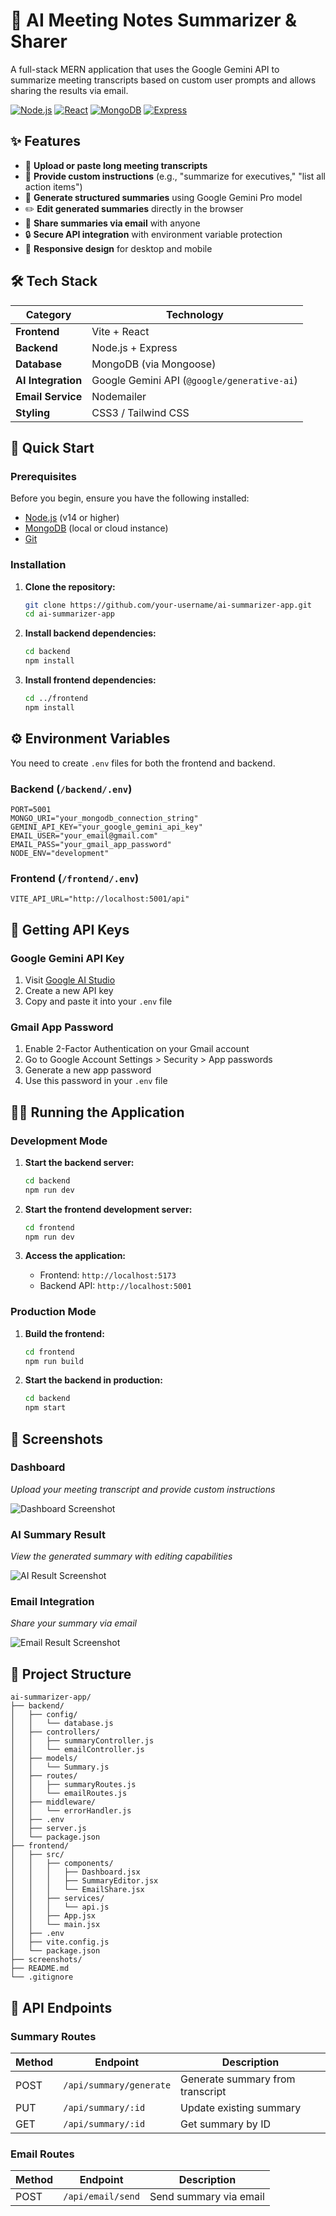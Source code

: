 # 🤖 AI Meeting Notes Summarizer & Sharer

A full-stack MERN application that uses the Google Gemini API to summarize meeting transcripts based on custom user prompts and allows sharing the results via email.

[![Node.js](https://img.shields.io/badge/Node.js-339933?style=for-the-badge&logo=nodedotjs&logoColor=white)](https://nodejs.org/)
[![React](https://img.shields.io/badge/React-20232A?style=for-the-badge&logo=react&logoColor=61DAFB)](https://reactjs.org/)
[![MongoDB](https://img.shields.io/badge/MongoDB-4EA94B?style=for-the-badge&logo=mongodb&logoColor=white)](https://mongodb.com/)
[![Express](https://img.shields.io/badge/Express.js-000000?style=for-the-badge&logo=express&logoColor=white)](https://expressjs.com/)

## ✨ Features

- 📄 **Upload or paste long meeting transcripts**
- 🎯 **Provide custom instructions** (e.g., "summarize for executives," "list all action items")
- 🤖 **Generate structured summaries** using Google Gemini Pro model
- ✏️ **Edit generated summaries** directly in the browser
- 📧 **Share summaries via email** with anyone
- 🔒 **Secure API integration** with environment variable protection
- 📱 **Responsive design** for desktop and mobile

## 🛠️ Tech Stack

| Category | Technology |
|----------|------------|
| **Frontend** | Vite + React |
| **Backend** | Node.js + Express |
| **Database** | MongoDB (via Mongoose) |
| **AI Integration** | Google Gemini API (`@google/generative-ai`) |
| **Email Service** | Nodemailer |
| **Styling** | CSS3 / Tailwind CSS |

## 🚀 Quick Start

### Prerequisites

Before you begin, ensure you have the following installed:
- [Node.js](https://nodejs.org/) (v14 or higher)
- [MongoDB](https://mongodb.com/) (local or cloud instance)
- [Git](https://git-scm.com/)

### Installation

1. **Clone the repository:**
   ```bash
   git clone https://github.com/your-username/ai-summarizer-app.git
   cd ai-summarizer-app
   ```

2. **Install backend dependencies:**
   ```bash
   cd backend
   npm install
   ```

3. **Install frontend dependencies:**
   ```bash
   cd ../frontend
   npm install
   ```

## ⚙️ Environment Variables

You need to create `.env` files for both the frontend and backend.

### Backend (`/backend/.env`)
```env
PORT=5001
MONGO_URI="your_mongodb_connection_string"
GEMINI_API_KEY="your_google_gemini_api_key"
EMAIL_USER="your_email@gmail.com"
EMAIL_PASS="your_gmail_app_password"
NODE_ENV="development"
```

### Frontend (`/frontend/.env`)
```env
VITE_API_URL="http://localhost:5001/api"
```

## 🔧 Getting API Keys

### Google Gemini API Key
1. Visit [Google AI Studio](https://makersuite.google.com/app/apikey)
2. Create a new API key
3. Copy and paste it into your `.env` file

### Gmail App Password
1. Enable 2-Factor Authentication on your Gmail account
2. Go to Google Account Settings > Security > App passwords
3. Generate a new app password
4. Use this password in your `.env` file

## 🏃‍♂️ Running the Application

### Development Mode

1. **Start the backend server:**
   ```bash
   cd backend
   npm run dev
   ```

2. **Start the frontend development server:**
   ```bash
   cd frontend
   npm run dev
   ```

3. **Access the application:**
   - Frontend: `http://localhost:5173`
   - Backend API: `http://localhost:5001`

### Production Mode

1. **Build the frontend:**
   ```bash
   cd frontend
   npm run build
   ```

2. **Start the backend in production:**
   ```bash
   cd backend
   npm start
   ```

## 📸 Screenshots

### Dashboard
*Upload your meeting transcript and provide custom instructions*

![Dashboard Screenshot](./frontend/public/1.png)

### AI Summary Result
*View the generated summary with editing capabilities*

![AI Result Screenshot](./frontend/public/2.png)

### Email Integration
*Share your summary via email*

![Email Result Screenshot](./frontend/public/3.png)

## 📁 Project Structure

```
ai-summarizer-app/
├── backend/
│   ├── config/
│   │   └── database.js
│   ├── controllers/
│   │   ├── summaryController.js
│   │   └── emailController.js
│   ├── models/
│   │   └── Summary.js
│   ├── routes/
│   │   ├── summaryRoutes.js
│   │   └── emailRoutes.js
│   ├── middleware/
│   │   └── errorHandler.js
│   ├── .env
│   ├── server.js
│   └── package.json
├── frontend/
│   ├── src/
│   │   ├── components/
│   │   │   ├── Dashboard.jsx
│   │   │   ├── SummaryEditor.jsx
│   │   │   └── EmailShare.jsx
│   │   ├── services/
│   │   │   └── api.js
│   │   ├── App.jsx
│   │   └── main.jsx
│   ├── .env
│   ├── vite.config.js
│   └── package.json
├── screenshots/
├── README.md
└── .gitignore
```

## 🔗 API Endpoints

### Summary Routes
| Method | Endpoint | Description |
|--------|----------|-------------|
| POST | `/api/summary/generate` | Generate summary from transcript |
| PUT | `/api/summary/:id` | Update existing summary |
| GET | `/api/summary/:id` | Get summary by ID |

### Email Routes
| Method | Endpoint | Description |
|--------|----------|-------------|
| POST | `/api/email/send` | Send summary via email |
